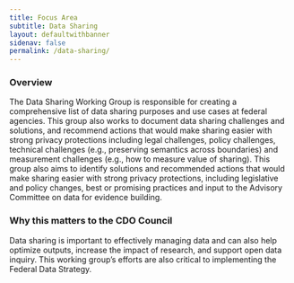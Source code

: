 ```yaml
---
title: Focus Area
subtitle: Data Sharing
layout: defaultwithbanner
sidenav: false
permalink: /data-sharing/
---
```

### Overview
The Data Sharing Working Group is responsible for creating a comprehensive list of data sharing purposes and use cases at federal agencies. This group also works to document data sharing challenges and solutions, and recommend actions that would make sharing easier with strong privacy protections including legal challenges, policy challenges, technical challenges (e.g., preserving semantics across boundaries) and measurement challenges (e.g., how to measure value of sharing). This group also aims to  identify solutions and recommended actions that would make sharing easier with strong  privacy protections, including legislative and policy changes, best or promising practices and input to the Advisory Committee on data for evidence building. 
### Why this matters to the CDO Council
Data sharing is important to effectively managing data and can also help optimize outputs, increase the impact of research, and support open data inquiry.
This working group’s efforts are also critical to implementing the Federal Data Strategy.
